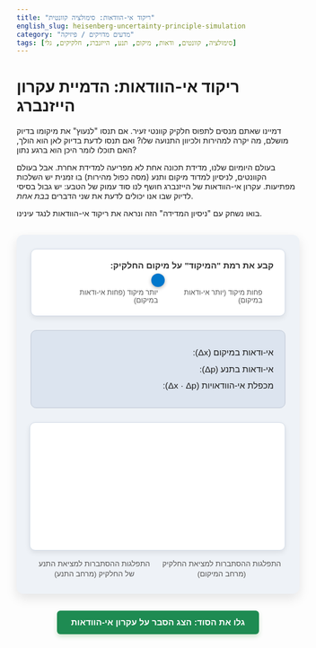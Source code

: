 ```yaml
---
title: "ריקוד אי-הוודאות: סימולציה קוונטית"
english_slug: heisenberg-uncertainty-principle-simulation
category: "מדעים מדויקים / פיזיקה"
tags: [סימולציה, קוונטים, ודאות, מיקום, תנע, הייזנברג, חלקיקים, גלי]
---
```

# ריקוד אי-הוודאות: הדמיית עקרון הייזנברג

דמיינו שאתם מנסים לתפוס חלקיק קוונטי זעיר. אם תנסו "לנעוץ" את מיקומו בדיוק מושלם, מה יקרה למהירות ולכיוון התנועה שלו? ואם תנסו לדעת בדיוק לאן הוא הולך, האם תוכלו לומר היכן הוא ברגע נתון?

בעולם היומיום שלנו, מדידת תכונה אחת לא מפריעה למדידת אחרת. אבל בעולם הקוונטים, לניסיון למדוד מיקום ותנע (מסה כפול מהירות) בו זמנית יש השלכות מפתיעות. עקרון אי-הוודאות של הייזנברג חושף לנו סוד עמוק של הטבע: יש גבול בסיסי לדיוק שבו אנו יכולים לדעת את שני הדברים *בבת אחת*.

בואו נשחק עם "ניסיון המדידה" הזה ונראה את ריקוד אי-הוודאות לנגד עינינו.

<div id="simulation-app">
    <div class="controls">
        <label for="precisionSlider">קבע את רמת "המיקוד" על מיקום החלקיק:</label>
        <input type="range" id="precisionSlider" min="0" max="100" value="50">
        <div class="values">
            <span>פחות מיקוד (יותר אי-ודאות במיקום)</span>
            <span>יותר מיקוד (פחות אי-ודאות במיקום)</span>
        </div>
    </div>
    <div class="output-values">
        <p>אי-ודאות במיקום (Δx): <span id="deltaX"></span></p>
        <p>אי-ודאות בתנע (Δp): <span id="deltaP"></span></p>
        <p>מכפלת אי-הוודאויות (Δx · Δp): <span id="product"></span></p>
    </div>
    <div class="canvas-container">
        <canvas id="heisenbergCanvas"></canvas>
    </div>
     <div class="graph-labels">
        <div class="label">התפלגות ההסתברות למציאת החלקיק (מרחב המיקום)</div>
        <div class="label">התפלגות ההסתברות למציאת התנע של החלקיק (מרחב התנע)</div>
    </div>
</div>

<style>
    @import url('https://fonts.googleapis.com/css2?family=Heebo:wght@300;400;700&display=swap');

    #simulation-app {
        font-family: 'Heebo', sans-serif;
        direction: rtl;
        text-align: right;
        padding: 25px;
        background-color: #eef2f7; /* Soft blue background */
        border-radius: 12px;
        max-width: 800px;
        margin: 30px auto;
        box-shadow: 0 8px 20px rgba(0,0,0,0.1);
        overflow: hidden; /* Clear floats/margins */
    }

    .controls {
        margin-bottom: 25px;
        background-color: #ffffff;
        padding: 20px;
        border-radius: 10px;
        box-shadow: 0 4px 10px rgba(0,0,0,0.08);
        border: 1px solid #d0d9e6;
    }

    .controls label {
        display: block;
        margin-bottom: 12px;
        font-weight: 700; /* Heebo Semibold */
        color: #333;
        font-size: 1.1em;
    }

    .controls input[type="range"] {
        width: calc(100% - 40px); /* Adjust width considering padding */
        margin: 0 20px; /* Center the slider visually */
        -webkit-appearance: none;
        appearance: none;
        height: 10px;
        background: linear-gradient to right, #a0c4ff, #4a90e2); /* Gradient track */
        outline: none;
        border-radius: 5px;
        transition: background-color .3s ease;
    }

    .controls input[type="range"]::-webkit-slider-thumb {
        -webkit-appearance: none;
        appearance: none;
        width: 24px;
        height: 24px;
        background: #0077cc; /* Bright blue thumb */
        cursor: pointer;
        border-radius: 50%;
        box-shadow: 0 2px 6px rgba(0,0,0,0.3);
        transition: background-color 0.3s ease, transform 0.1s ease;
    }

    .controls input[type="range"]::-moz-range-thumb {
        width: 24px;
        height: 24px;
        background: #0077cc;
        cursor: pointer;
        border-radius: 50%;
        box-shadow: 0 2px 6px rgba(0,0,0,0.3);
        transition: background-color 0.3s ease, transform 0.1s ease;
    }
    
    .controls input[type="range"]::-webkit-slider-thumb:hover {
        background: #005bb5;
    }
     .controls input[type="range"]::-webkit-slider-thumb:active {
        transform: scale(1.1);
     }


     .values {
        display: flex;
        justify-content: space-between;
        font-size: 0.9em;
        color: #555;
        margin-top: 10px;
        padding: 0 20px; /* Align with slider track */
     }

    .output-values {
        margin-bottom: 25px;
        background-color: #dce4ef; /* Slightly darker blue */
        padding: 20px;
        border-radius: 10px;
        color: #1a1a1a;
        border: 1px solid #c0c8d6;
    }

    .output-values p {
        margin: 8px 0;
        font-size: 1.1em;
        line-height: 1.4;
    }

    .output-values strong {
         font-weight: 700;
    }

    .output-values span {
        font-weight: 700;
        color: #005bb5; /* Darker blue for emphasis */
    }

    .canvas-container {
        width: 100%;
        padding-top: 50%; /* Maintain aspect ratio using padding-top based on width */
        position: relative;
        margin-bottom: 15px;
        background-color: #ffffff;
        border-radius: 10px;
        box-shadow: 0 4px 10px rgba(0,0,0,0.08);
        border: 1px solid #d0d9e6;
        overflow: hidden;
    }

    #heisenbergCanvas {
        position: absolute;
        top: 0;
        left: 0;
        width: 100%;
        height: 100%;
        display: block;
        background-color: transparent; /* Use container background */
        border-radius: 10px;
    }

    .graph-labels {
        display: flex;
        justify-content: space-around;
        font-size: 0.95em;
        color: #555;
        margin-top: 10px;
        font-weight: 400;
        line-height: 1.4;
        text-align: center;
    }

    .graph-labels .label {
        width: 48%; /* Slightly less than 50% to avoid overflow/wrapping */
        padding: 0 5px;
    }


    #toggle-explanation {
        display: block;
        margin: 30px auto 10px auto; /* More space above, less below */
        padding: 12px 25px;
        font-size: 1.1em;
        color: #fff;
        background-color: #1e8b52; /* Green */
        border: none;
        border-radius: 6px;
        cursor: pointer;
        transition: background-color 0.3s ease, transform 0.1s ease, box-shadow 0.3s ease;
        font-weight: 700;
        box-shadow: 0 4px 8px rgba(0, 128, 0, 0.2);
    }

    #toggle-explanation:hover {
        background-color: #187445;
        box-shadow: 0 5px 10px rgba(0, 128, 0, 0.3);
    }

     #toggle-explanation:active {
        transform: scale(0.98);
        box-shadow: 0 2px 5px rgba(0, 128, 0, 0.3);
    }

    #explanation {
        margin-top: 20px;
        padding: 25px;
        background-color: #dce4ef; /* Same as output values */
        border-radius: 10px;
        border: 1px solid #c0c8d6;
        color: #1a1a1a;
        line-height: 1.7;
        opacity: 0; /* Start hidden */
        max-height: 0;
        overflow: hidden;
        transition: opacity 0.5s ease-out, max-height 0.5s ease-out;
    }

    #explanation.visible {
        opacity: 1;
        max-height: 1000px; /* Sufficiently large value */
    }


    #explanation h2 {
        margin-top: 0;
        color: #005bb5; /* Darker blue */
        font-weight: 700;
        font-size: 1.5em;
        margin-bottom: 15px;
    }

    #explanation p {
        margin-bottom: 1.2em;
        font-weight: 400;
    }

    #explanation strong {
        color: #004080; /* Even darker blue */
        font-weight: 700;
    }

    #explanation ul {
        margin-bottom: 1.2em;
        padding-right: 20px;
    }

    #explanation li {
        margin-bottom: 0.6em;
        font-weight: 400;
    }

    /* Add a subtle animation for the canvas */
    @keyframes pulse {
        0% { box-shadow: 0 4px 10px rgba(0,0,0,0.08); }
        50% { box-shadow: 0 4px 12px rgba(0,0,0,0.12); }
        100% { box-shadow: 0 4px 10px rgba(0,0,0,0.08); }
    }

    .canvas-container {
       animation: pulse 4s infinite ease-in-out;
    }


    /* Responsiveness */
    @media (max-width: 600px) {
        #simulation-app {
            padding: 15px;
            margin: 15px auto;
        }
        .controls, .output-values, #explanation {
            padding: 15px;
        }
        .controls input[type="range"] {
             width: calc(100% - 30px);
             margin: 0 15px;
        }
        .values {
             padding: 0 15px;
        }
        .graph-labels {
            flex-direction: column;
            align-items: center;
        }
        .graph-labels .label {
            width: 90%;
            margin-bottom: 10px;
        }
         #toggle-explanation {
            padding: 10px 20px;
            font-size: 1em;
         }
          #explanation h2 {
            font-size: 1.3em;
          }
           .output-values p {
            font-size: 1em;
           }
    }

</style>

<button id="toggle-explanation">גלו את הסוד: הצג הסבר על עקרון אי-הוודאות</button>

<div id="explanation">
    <h2>עקרון אי-הוודאות של הייזנברג - מה ראיתם?</h2>
    <p>ההדמיה שבה שיחקתם ממחישה את אחד הרעיונות המרכזיים והמוזרים ביותר בפיזיקה הקוונטית, שנוסח על ידי ורנר הייזנברג. בניגוד לעולם הקלאסי בו ניתן למדוד תכונות בדיוק בלתי מוגבל (בתיאוריה לפחות), בקנה מידה קוונטי קיים גבול יסודי.</p>
    <p><strong>העיקרון קובע בפשטות:</strong> ככל שאנחנו יודעים את מיקומו של חלקיק מסוים <strong>בדיוק רב יותר</strong> (כלומר, אי-הוודאות במיקום, Δx, קטנה יותר), כך הידע שלנו לגבי התנע שלו (Δp) הופך <strong>לפחות מדויק</strong> (אי-הוודאות בתנע גדלה יותר) - ולהיפך! אי-הוודאות מתפלגת כמו על נדנדה קוונטית.</p>
    <p>זה לא עניין של מכשירים לא מספיק טובים. זו תכונה מהותית של חלקיקים קוונטים, המתוארים כ"חבילות גלים". חבילת גלים שידועה במיקומה המדויק (צרה במרחב המיקום) מורכבת מהרבה מאוד אורכי גל שונים (ולכן התנע שלה פחות מוגדר). לעומת זאת, חבילת גלים עם תנע מוגדר היטב (אורך גל יחיד או טווח צר של אורכי גל) היא רחבה מאוד במרחב המיקום.</p>
    <p>מתמטית, העיקרון מתבטא בנוסחה האלגנטית:</p>
    <p><strong>Δx ⋅ Δp ≥ ħ/2</strong></p>
    <p>כאשר ħ (h-bar) הוא קבוע פלאנק המצומצם, מספר קטן אך יסודי המגדיר את "גודל הנדנדה" הקוונטית הזו.</p>
    <p>כששיחקתם עם ה"מיקוד", למעשה שיניתם את רוחב "חבילת הגל" המייצגת את החלקיק. ככל שמיקדתם יותר במיקום (Δx קטן, הגרף השמאלי נהיה צר), ראיתם שהגרף הימני, המייצג את התנע, התרחב (Δp גדל). ולהיפך. שימו לב שמכפלת אי-הוודאויות (Δx ⋅ Δp) נשארה תמיד מעל ערך מסוים.</p>
    <p>עקרון אי-הוודאות הוא אחד מעמודי התווך של הפיזיקה הקוונטית ואחראי לתופעות רבות המוזרות לכאורה בעולם התת-אטומי.</p>
</div>


<script>
    const slider = document.getElementById('precisionSlider');
    const deltaXSpan = document.getElementById('deltaX');
    const deltaPSpan = document.getElementById('deltaP');
    const productSpan = document.getElementById('product');
    const canvas = document.getElementById('heisenbergCanvas');
    const ctx = canvas.getContext('2d');
    const toggleExplanationButton = document.getElementById('toggle-explanation');
    const explanationDiv = document.getElementById('explanation');

    // Canvas dimensions - will be set dynamically by CSS, get actual computed values
    let canvasWidth;
    let canvasHeight;

    // Simulation parameters (Arbitrary units for visualization)
    const HBAR_OVER_2 = 2000; // Analogous to ħ/2 in arbitrary units
    const MIN_DELTA_DISPLAY = 10; // Minimum display value for DeltaX or DeltaP to avoid division by zero or extreme visual representations
    const MAX_DELTA_DISPLAY = 150; // Maximum display value

    let currentDeltaX, currentDeltaP; // Store current values for animation

    // Function to calculate DeltaX and DeltaP based on slider value
    function calculateUncertainties(sliderValue) {
        // Map slider value (0 to 100) to DeltaX range (MAX_DELTA_DISPLAY to MIN_DELTA_DISPLAY)
        // Sliding right increases precision in position (smaller DeltaX)
        const deltaX = MAX_DELTA_DISPLAY - (sliderValue / 100) * (MAX_DELTA_DISPLAY - MIN_DELTA_DISPLAY);
        // DeltaP is then determined by the uncertainty principle: DeltaX * DeltaP approx HBAR_OVER_2
        const deltaP = HBAR_OVER_2 / deltaX; // This gives a constant product example

        return { deltaX, deltaP };
    }

    // Function to draw a Gaussian-like curve representing probability density
    function drawProbabilityDistribution(ctx, centerX, baseY, width, height, stdDev, label) {
        const startX = centerX - width / 2;
        const endX = centerX + width / 2;
        const numPoints = 200; // More points for smoother curve
        const curveColor = 'rgba(0, 119, 204, 0.8)'; // Blue with transparency
        const areaColor = 'rgba(0, 119, 204, 0.4)'; // Lighter blue for fill
        const axisColor = '#555';

        // Draw the filled area under the curve
        ctx.beginPath();
        ctx.moveTo(startX, baseY);
        for (let i = 0; i < numPoints; i++) {
            const x = startX + (i / (numPoints - 1)) * width;
            // Use Gaussian function: A * exp(-(x-mu)^2 / (2*sigma^2))
            // Scale 'sigma' based on stdDev, center 'mu' at centerX
            // Scale amplitude 'A' such that peak relates to 'height' and curve width
            // We need to find a scaling factor 'A' for the height and width.
            // The integral of the Gaussian is A * sigma * sqrt(2*pi). We want the area to represent total probability (1).
            // But here we just want to visualize the shape, so scale A to make peak height proportional to overall height and inversely proportional to width.
            // A simpler approach for visualization: scale sigma directly based on stdDev. Peak height depends on A/sigma. If A is constant, peak is 1/sigma.
            // Let's fix the integral (total probability "area") and let height/width vary.
            // Integral of exp(-(x-mu)^2 / (2*sigma^2)) is sigma * sqrt(2*pi).
            // To keep integral constant (representing total probability = 1), A must be 1 / (sigma * sqrt(2*pi)).
            // The peak height is then A = 1 / (sigma * sqrt(2*pi)).
            // So, peak height is inversely proportional to sigma (and thus stdDev).
            // Let's scale stdDev to fit the canvas width. stdDev should map to the visual width of the curve.
            // The curve width is visually represented by maybe 3-4 times stdDev.
            // Let's map stdDev to sigma. If stdDev is MIN_DELTA_DISPLAY, sigma is small (narrow curve). If stdDev is MAX_DELTA_DISPLAY, sigma is large (wide curve).
            // Use a mapping like sigma = stdDev * width / (4 * MAX_DELTA_DISPLAY) to keep it within bounds visually.
            // Peak height should be proportional to height and inversely proportional to sigma.
            // Peak height = height_scale / sigma. Let's pick a height_scale.
            const sigma = stdDev * (width / 5) / MAX_DELTA_DISPLAY; // Scale stdDev to canvas width, adjust multiplier (5) for visual spread
            const peakHeight = height * (MAX_DELTA_DISPLAY / (stdDev + MIN_DELTA_DISPLAY)); // Peak height inversely related to stdDev
             // Ensure peak height doesn't go off canvas
            const scaledPeakHeight = Math.min(peakHeight, height);


            const y = baseY - scaledPeakHeight * Math.exp(-Math.pow(x - centerX, 2) / (2 * Math.pow(sigma, 2)));


            if (i === 0) {
                ctx.moveTo(x, y);
            } else {
                ctx.lineTo(x, y);
            }
        }
        ctx.lineTo(endX, baseY); // Close the curve to the x-axis on the right
        ctx.lineTo(startX, baseY); // Close the curve to the x-axis on the left
        ctx.fillStyle = areaColor;
        ctx.fill();

        // Draw the curve outline
        ctx.beginPath();
        ctx.moveTo(startX, baseY);
         for (let i = 0; i < numPoints; i++) {
            const x = startX + (i / (numPoints - 1)) * width;
             const sigma = stdDev * (width / 5) / MAX_DELTA_DISPLAY;
             const peakHeight = height * (MAX_DELTA_DISPLAY / (stdDev + MIN_DELTA_DISPLAY));
             const scaledPeakHeight = Math.min(peakHeight, height);
            const y = baseY - scaledPeakHeight * Math.exp(-Math.pow(x - centerX, 2) / (2 * Math.pow(sigma, 2)));
             if (i === 0) {
                ctx.moveTo(x, y);
            } else {
                ctx.lineTo(x, y);
            }
         }
        ctx.strokeStyle = curveColor;
        ctx.lineWidth = 2;
        ctx.stroke();


        // Draw the base line (x-axis)
        ctx.beginPath();
        ctx.moveTo(startX, baseY);
        ctx.lineTo(endX, baseY);
        ctx.strokeStyle = axisColor;
        ctx.lineWidth = 1;
        ctx.stroke();

         // Optional: Draw lines indicating standard deviation (approximate)
         ctx.setLineDash([5, 5]); // Dashed lines
         const sigma = stdDev * (width / 5) / MAX_DELTA_DISPLAY;
         const stdDevMarkerHeight = baseY - scaledPeakHeight * Math.exp(-Math.pow(sigma, 2) / (2 * Math.pow(sigma, 2))); // Height at +/- 1 sigma
         if (stdDevMarkerHeight < baseY) { // Only draw if it's above the base line
            ctx.beginPath();
            ctx.moveTo(centerX - sigma, baseY);
            ctx.lineTo(centerX - sigma, stdDevMarkerHeight);
            ctx.moveTo(centerX + sigma, baseY);
            ctx.lineTo(centerX + sigma, stdDevMarkerHeight);
             ctx.strokeStyle = '#888';
            ctx.lineWidth = 1;
            ctx.stroke();
         }
         ctx.setLineDash([]); // Reset dash pattern

          // Draw center line
         ctx.beginPath();
         ctx.moveTo(centerX, baseY);
         ctx.lineTo(centerX, baseY - scaledPeakHeight);
         ctx.strokeStyle = '#888';
         ctx.lineWidth = 1;
         ctx.stroke();
    }

    // Animation variables
    let animationFrameId = null;
    let startTime = null;
    const animationDuration = 300; // ms

    // Function to draw the current state
    function drawState(deltaX, deltaP) {
         ctx.clearRect(0, 0, canvasWidth, canvasHeight);

        // Draw Position Space (left half)
        const posXCanvasWidth = canvasWidth / 2;
        const posXCenterX = posXCanvasWidth / 2;
        const baseY = canvasHeight - 25; // Base line slightly above bottom
        const graphHeight = canvasHeight - 40; // Max height of the peak
        drawProbabilityDistribution(ctx, posXCenterX, baseY, posXCanvasWidth, graphHeight, deltaX, 'Δx');

        // Draw Momentum Space (right half)
        const momXCanvasWidth = canvasWidth / 2;
        const momXCenterX = canvasWidth / 2 + momXCanvasWidth / 2;
        drawProbabilityDistribution(ctx, momXCenterX, baseY, momXCanvasWidth, graphHeight, deltaP, 'Δp');

        // Draw separating line
        ctx.beginPath();
        ctx.moveTo(canvasWidth / 2, 0);
        ctx.lineTo(canvasWidth / 2, canvasHeight);
        ctx.strokeStyle = '#ccc';
        ctx.lineWidth = 1;
        ctx.stroke();
    }


    // Animation loop
    function animateSimulation(timestamp) {
        if (!startTime) startTime = timestamp;
        const elapsed = timestamp - startTime;
        const progress = Math.min(elapsed / animationDuration, 1); // Animation progress (0 to 1)

        // Calculate target values
        const targetSliderValue = parseInt(slider.value);
        const targetUncertainties = calculateUncertainties(targetSliderValue);
        const targetDeltaX = targetUncertainties.deltaX;
        const targetDeltaP = targetUncertainties.deltaP;

        // Interpolate values (use ease-out effect)
        const easedProgress = 1 - Math.pow(1 - progress, 3); // Ease-out cubic

        const animatedDeltaX = currentDeltaX + (targetDeltaX - currentDeltaX) * easedProgress;
        const animatedDeltaP = currentDeltaP + (targetDeltaP - currentDeltaP) * easedProgress;

        // Update display values
        deltaXSpan.textContent = animatedDeltaX.toFixed(2);
        deltaPSpan.textContent = animatedDeltaP.toFixed(2);
        productSpan.textContent = (animatedDeltaX * animatedDeltaP).toFixed(2);

        // Draw the animated state
        drawState(animatedDeltaX, animatedDeltaP);

        // Continue animation if not finished
        if (progress < 1) {
            animationFrameId = requestAnimationFrame(animateSimulation);
        } else {
             // Animation finished, update current values
             currentDeltaX = targetDeltaX;
             currentDeltaP = targetDeltaP;
             startTime = null; // Reset start time for next animation
        }
    }


    // Function to start or update animation
    function startAnimation() {
        if (animationFrameId) {
            cancelAnimationFrame(animationFrameId);
        }
        startTime = null; // Reset animation timer
        animationFrameId = requestAnimationFrame(animateSimulation);
    }


    // Event listener for slider - trigger animation
    slider.addEventListener('input', startAnimation);

    // Initial setup
    function initializeSimulation() {
         // Get actual canvas dimensions after CSS is applied
        const container = canvas.parentElement;
        canvasWidth = container.clientWidth;
        canvasHeight = container.clientHeight;
        canvas.width = canvasWidth;
        canvas.height = canvasHeight;

        // Calculate initial values based on slider's initial position
        const initialSliderValue = parseInt(slider.value);
        const initialUncertainties = calculateUncertainties(initialSliderValue);
        currentDeltaX = initialUncertainties.deltaX;
        currentDeltaP = initialUncertainties.deltaP;

        // Draw the initial state immediately
        drawState(currentDeltaX, currentDeltaP);

        // Update initial output text
        deltaXSpan.textContent = currentDeltaX.toFixed(2);
        deltaPSpan.textContent = currentDeltaP.toFixed(2);
        productSpan.textContent = (currentDeltaX * currentDeltaP).toFixed(2);
    }

    // Initialize simulation on window load or DOMContentLoaded
    window.addEventListener('load', initializeSimulation);
    window.addEventListener('resize', initializeSimulation); // Re-initialize on resize

    // Toggle explanation visibility with animation
    toggleExplanationButton.addEventListener('click', () => {
        const isHidden = !explanationDiv.classList.contains('visible');
        if (isHidden) {
             explanationDiv.style.display = 'block'; // Make display block before adding class
             // Force reflow to apply display: block before transition
             explanationDiv.offsetHeight;
             explanationDiv.classList.add('visible');
             toggleExplanationButton.textContent = 'הסתר הסבר על עקרון אי-הוודאות';
        } else {
             explanationDiv.classList.remove('visible');
             toggleExplanationButton.textContent = 'גלו את הסוד: הצג הסבר על עקרון אי-הוודאות';
              // Hide after transition ends (optional, managed by max-height)
             // setTimeout(() => { explanationDiv.style.display = 'none'; }, 500); // Match transition duration
        }
    });

    // Ensure initial state is drawn even if load event is missed
    if (document.readyState === 'complete' || document.readyState === 'interactive') {
        initializeSimulation();
    }

</script>